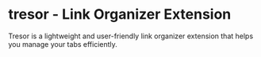 # tresor - Link Organizer Extension

Tresor is a lightweight and user-friendly link organizer extension that helps you manage your tabs efficiently.
